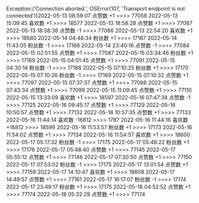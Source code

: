 Exception:('Connection aborted.', OSError(107, 'Transport endpoint is not connected'))2022-05-13  08:59:07   点赞数 +1 >>>> 77058
2022-05-13  15:09:45   喜欢数 +1 >>>> 18577
2022-05-13  18:58:28   点赞数 +1 >>>> 77067
2022-05-13  18:58:38   点赞数 -1 >>>> 77066
2022-05-13  22:54:20   喜欢数 +1 >>>> 18580
2022-05-14  04:48:34   粉丝数 +1 >>>> 17167
2022-05-14  11:43:05   粉丝数 -1 >>>> 17166
2022-05-14  23:40:16   点赞数 -1 >>>> 77084
2022-05-15  02:51:55   点赞数 +1 >>>> 77087
2022-05-15  03:34:46   粉丝数 +1 >>>> 17169
2022-05-15  04:01:45   点赞数 +1 >>>> 77091
2022-05-15  04:30:14   粉丝数 -1 >>>> 17168
2022-05-15  07:10:25   粉丝数 +1 >>>> 17170
2022-05-15  07:10:26   粉丝数 -1 >>>> 17169
2022-05-15  07:10:32   点赞数 +1 >>>> 77097
2022-05-15  07:37:37   点赞数 +1 >>>> 77098
2022-05-15  07:43:34   点赞数 +1 >>>> 77099
2022-05-15  11:09:45   点赞数 +1 >>>> 77110
2022-05-15  13:33:09   喜欢数 +1 >>>> 18597
2022-05-16  07:47:38   点赞数 -1 >>>> 77125
2022-05-16  09:45:17   点赞数 +1 >>>> 77129
2022-05-16  10:50:57   点赞数 +1 >>>> 77132
2022-05-16  10:57:35   点赞数 +1 >>>> 77133
2022-05-16  11:44:14   喜欢数 -16812 >>>> 1787
2022-05-16  11:44:16   喜欢数 +16812 >>>> 18599
2022-05-16  11:53:57   粉丝数 +1 >>>> 17173
2022-05-16  11:54:02   点赞数 +1 >>>> 77134
2022-05-16  11:54:57   喜欢数 +1 >>>> 18600
2022-05-17  05:17:32   粉丝数 -1 >>>> 17175
2022-05-17  05:48:22   粉丝数 +1 >>>> 17176
2022-05-17  05:48:40   点赞数 +1 >>>> 77145
2022-05-17  05:55:12   点赞数 +1 >>>> 77146
2022-05-17  07:30:50   点赞数 +1 >>>> 77150
2022-05-17  07:53:02   粉丝数 -1 >>>> 17175
2022-05-17  13:01:54   点赞数 +1 >>>> 77159
2022-05-17  14:10:47   喜欢数 +1 >>>> 18608
2022-05-17  14:49:57   点赞数 +1 >>>> 77161
2022-05-17  16:17:07   粉丝数 -1 >>>> 17174
2022-05-17  23:49:17   粉丝数 +1 >>>> 17175
2022-05-18  04:52:52   点赞数 +1 >>>> 77174
2022-05-18  05:32:29   点赞数 +1 >>>> 77174
